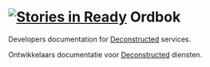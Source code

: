 [![Stories in Ready](https://badge.waffle.io/Deconstructed/Ordbok.png?label=ready&title=Ready)](https://waffle.io/Deconstructed/Ordbok)
Ordbok
======

Developers documentation for [Deconstructed](http://deconstructed.io) services.

Ontwikkelaars documentatie voor [Deconstructed](http://deconstructed.io) diensten.
